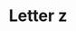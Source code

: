 ---
title: Letter z
tags: ["letter", "z", "round", "symbol", "shape", "logo", "circle"]
icon: letter-z
svg: '<svg xmlns="http://www.w3.org/2000/svg" width="24" height="24" fill="none" viewBox="0 0 24 24" stroke-width="1.5" stroke-linecap="round" stroke-linejoin="round" stroke="currentColor"><path d="M8 7h7.5L8 17h7.5"/></svg>'
---
